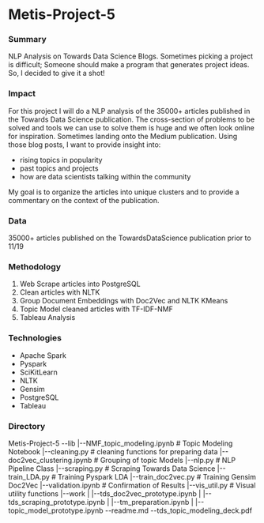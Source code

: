 # Metis-Project-5

### Summary
NLP Analysis on Towards Data Science Blogs.
Sometimes picking a project is difficult;
Someone should make a program that generates project ideas. 
So, I decided to give it a shot!
### Impact
For this project I will do a NLP analysis of the 35000+ articles published in the Towards Data Science publication.  The cross-section of problems to be solved and tools we can use to solve them is huge and we often look online for inspiration.  Sometimes landing onto the Medium publication.  Using those blog posts, I want to provide insight into:
* rising topics in popularity
* past topics and projects
* how are data scientists talking within the community

My goal is to organize the articles into unique clusters and to provide a commentary on the context of the publication. 

### Data
35000+ articles published on the TowardsDataScience publication prior to 11/19

### Methodology
1. Web Scrape articles into PostgreSQL
2. Clean articles with NLTK
3. Group Document Embeddings with Doc2Vec and NLTK KMeans
4. Topic Model cleaned articles with TF-IDF-NMF
5. Tableau Analysis

### Technologies
* Apache Spark
* Pyspark
* SciKitLearn
* NLTK
* Gensim
* PostgreSQL
* Tableau

### Directory
Metis-Project-5
--lib
  |--NMF_topic_modeling.ipynb # Topic Modeling Notebook
  |--cleaning.py # cleaning functions for preparing data
  |--doc2vec_clustering.ipynb # Grouping of topic Models
  |--nlp.py # NLP Pipeline Class
  |--scraping.py # Scraping Towards Data Science
  |--train_LDA.py # Training Pyspark LDA
  |--train_doc2vec.py # Training Gensim Doc2Vec
  |--validation.ipynb # Confirmation of Results
  |--vis_util.py # Visual utility functions
  |--work
  |   |--tds_doc2vec_prototype.ipynb
  |   |--tds_scraping_prototype.ipynb
  |   |--tm_preparation.ipynb
  |   |--topic_model_prototype.ipynb
--readme.md
--tds_topic_modeling_deck.pdf

